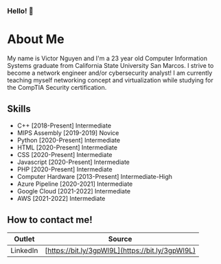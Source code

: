 ### Hello! 👋

# About Me
My name is Victor Nguyen and I'm a 23 year old Computer Information Systems graduate from California State University San Marcos.  I strive to become a network engineer and/or cybersecurity analyst!  I am currently teaching myself networking concept and virtualization while studying for the CompTIA Security certification.

## Skills
- C++ [2018-Present] Intermediate
- MIPS Assembly [2019-2019] Novice
- Python [2020-Present] Intermediate
- HTML [2020-Present] Intermediate
- CSS [2020-Present] Intermediate
- Javascript [2020-Present] Intermediate
- PHP [2020-Present] Intermediate
- Computer Hardware [2013-Present] Intermediate-High
- Azure Pipeline [2020-2021] Intermediate
- Google Cloud [2021-2022] Intermediate
- AWS [2021-2022] Intermediate

## How to contact me!
| Outlet | Source |
| --------- | ---------- |
| LinkedIn | [https://bit.ly/3gpWl9L](https://bit.ly/3gpWl9L) |

<!--
**VictorNguyen031900/VictorNguyen031900** is a ✨ _special_ ✨ repository because its `README.md` (this file) appears on your GitHub profile.

Here are some ideas to get you started:

- 🔭 I’m currently working on ...
- 🌱 I’m currently learning ...
- 👯 I’m looking to collaborate on ...
- 🤔 I’m looking for help with ...
- 💬 Ask me about ...
- 📫 How to reach me: ...
- 😄 Pronouns: ...
- ⚡ Fun fact: ...
-->
